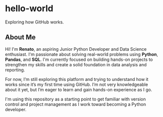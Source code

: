 # hello-world
Exploring how GitHub works.

## About Me
Hi! I'm **Renato**, an aspiring Junior Python Developer and Data Science enthusiast. I'm passionate about solving real-world problems using **Python**, **Pandas**, and **SQL**. I'm currently focused on building hands-on projects to strengthen my skills and create a solid foundation in data analysis and reporting.

For now, I’m still exploring this platform and trying to understand how it works since it’s my first time using GitHub. I’m not very knowledgeable about it yet, but I’m eager to learn and gain hands-on experience as I go.

I'm using this repository as a starting point to get familiar with version control and project management as I work toward becoming a Python developer.

